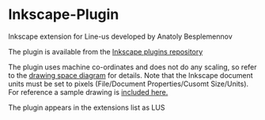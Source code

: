 # Inkscape-Plugin
Inkscape extension for Line-us developed by Anatoly Besplemennov

The plugin is available from the [Inkscape plugins repository](https://inkscape.org/en/~Line-us/★line-us)

The plugin uses machine co-ordinates and does not do any scaling, so refer to the 
[drawing space diagram](https://github.com/Line-us/Line-us-Programming/blob/master/Documentation/GCodeSpec.pdf)
for details. Note that the Inkscape document units must be set to pixels 
(File/Document Properties/Cusomt Size/Units). For reference a sample drawing is 
[included here.](LineUsTestDrawing.svg)

The plugin appears in the extensions list as LUS
